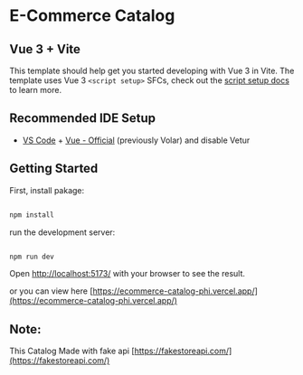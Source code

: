 # E-Commerce Catalog

## Vue 3 + Vite

This template should help get you started developing with Vue 3 in Vite. The template uses Vue 3 `<script setup>` SFCs, check out the [script setup docs](https://v3.vuejs.org/api/sfc-script-setup.html#sfc-script-setup) to learn more.

## Recommended IDE Setup

- [VS Code](https://code.visualstudio.com/) + [Vue - Official](https://marketplace.visualstudio.com/items?itemName=Vue.volar) (previously Volar) and disable Vetur

## Getting Started

First, install pakage:

```bash

npm install

```

run the development server:

```bash

npm run dev

```

Open [http://localhost:5173/](http://localhost:5173/) with your browser to see the result.

or you can view here [https://ecommerce-catalog-phi.vercel.app/](https://ecommerce-catalog-phi.vercel.app/)

## Note:

This Catalog Made with fake api [https://fakestoreapi.com/](https://fakestoreapi.com/)
